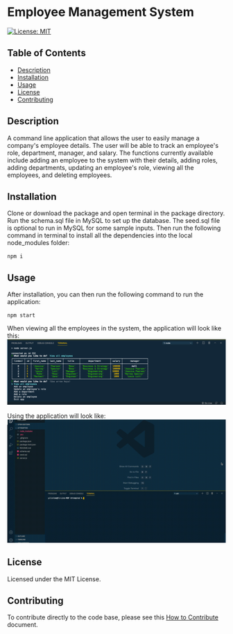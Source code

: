 # Employee Management System
[![License: MIT](https://img.shields.io/badge/License-MIT-yellow.svg)](https://opensource.org/licenses/MIT)

## Table of Contents
- [Description](#description)
- [Installation](#installation)
- [Usage](#usage)
- [License](#license)
- [Contributing](#contributing)

## Description
A command line application that allows the user to easily manage a company's employee details.
The user will be able to track an employee's role, department, manager, and salary.
The functions currently available include adding an employee to the system with their details,
adding roles, adding departments, updating an employee's role, viewing all the employees, and deleting employees.

## Installation
Clone or download the package and open terminal in the package directory. Run the schema.sql file in MySQL to set up the database. The seed.sql file is optional to run in MySQL for some sample inputs. Then run the following command in terminal to install all the dependencies into the local node_modules folder:

```
npm i
```

## Usage
After installation, you can then run the following command to run the application:

```
npm start
```

When viewing all the employees in the system, the application will look like this:
![Example Application Screenshot](./assets/example-screenshot.png)

Using the application will look like:
[![here](./assets/application-demo.gif)](./assets/application-demo.gif)

## License
Licensed under the MIT License.

## Contributing
To contribute directly to the code base, please see this [How to Contribute](https://github.com/Microsoft/vscode/wiki/How-to-Contribute) document.



